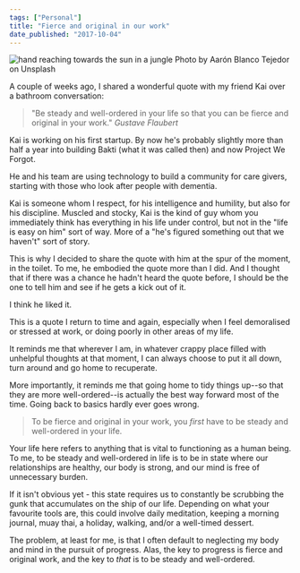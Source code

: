 ```yaml
---
tags: ["Personal"]
title: "Fierce and original in our work"
date_published: "2017-10-04"
---
```


![hand reaching towards the sun in a jungle](images/aaron-blanco-tejedor-270469.jpg) Photo by Aarón Blanco Tejedor on Unsplash

A couple of weeks ago, I shared a wonderful quote with my friend Kai over a bathroom conversation:

> "Be steady and well-ordered in your life so that you can be fierce and original in your work."
> <cite>Gustave Flaubert</cite>

Kai is working on his first startup. By now he's probably slightly more than half a year into building Bakti (what it was called then) and now Project We Forgot.

He and his team are using technology to build a community for care givers, starting with those who look after people with dementia.

Kai is someone whom I respect, for his intelligence and humility, but also for his discipline. Muscled and stocky, Kai is the kind of guy whom you immediately think has everything in his life under control, but not in the "life is easy on him" sort of way. More of a "he's figured something out that we haven't" sort of story.

This is why I decided to share the quote with him at the spur of the moment, in the toilet. To me, he embodied the quote more than I did. And I thought that if there was a chance he hadn't heard the quote before, I should be the one to tell him and see if he gets a kick out of it.

I think he liked it.

This is a quote I return to time and again, especially when I feel demoralised or stressed at work, or doing poorly in other areas of my life.

It reminds me that wherever I am, in whatever crappy place filled with unhelpful thoughts at that moment, I can always choose to put it all down, turn around and go home to recuperate.

More importantly, it reminds me that going home to tidy things up--so that they are more well-ordered--is actually the best way forward most of the time. Going back to basics hardly ever goes wrong.

> To be fierce and original in your work, you _first_ have to be steady and well-ordered in your life.

Your life here refers to anything that is vital to functioning as a human being. To me, to be steady and well-ordered in life is to be in state where our relationships are healthy, our body is strong, and our mind is free of unnecessary burden.

If it isn't obvious yet - this state requires us to constantly be scrubbing the gunk that accumulates on the ship of our life. Depending on what your favourite tools are, this could involve daily meditation, keeping a morning journal, muay thai, a holiday, walking, and/or a well-timed dessert.

The problem, at least for me, is that I often default to neglecting my body and mind in the pursuit of progress. Alas, the key to progress is fierce and original work, and the key to _that_ is to be steady and well-ordered.
